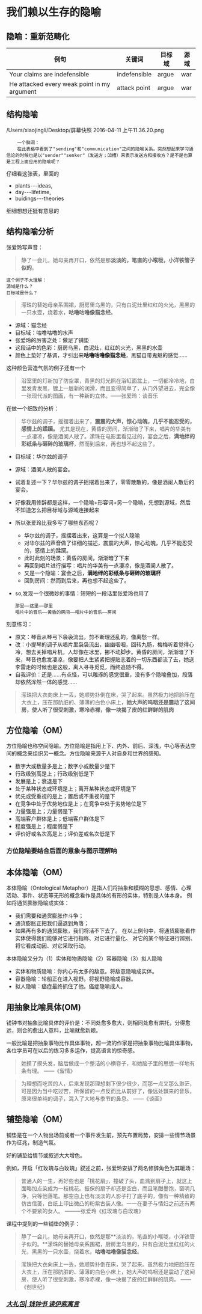 # 我们赖以生存的隐喻

## 隐喻：重新范畴化
例句| 关键词|目标域 | 源域
------------ | -------------| -------------|-------------|
Your claims are indefensible|indefensible |argue|war |
He attacked every weak point in my argument|attack point |argue|war |


## 结构隐喻
/Users/xiaojingli/Desktop/屏幕快照 2016-04-11 上午11.36.20.png

		一个脑洞：
		在此表格中看到了"sending"和"communication"之间的隐喻关系。突然想起来学习通信论的时候也是以"sender""senker"（发送方；凹槽）来表示发送方和接收方？是不是也算是工程上面应用的隐喻呢？

仔细看这张表，里面的
- plants---ideas,
- day---lifetime,
- buidings---theories

细细想想还挺有意思的

## 结构隐喻分析
张爱玲写声音：
> 静了一会儿，她母亲再开口，依然是那**淡淡的，笔直的小喉咙，小洋铁管子似的**。

    这个例子不太理解：
    源域是什么？  
    目标域是什么？
> 潆珠的替她母亲系围裙，厨房里乌黑的，只有白泥灶里红红的火光，黑黑的一只水壶，烧着水，**咕噜咕噜像猫念经**。  

- 源域：猫念经
- 目标域：咕噜咕噜的水声
- 张爱玲的厉害之处：做足了铺垫
- 这段话中的色彩：厨房乌黑，白泥灶，红红的火光，黑黑的水壶
- 颜色上垫好了基调，才引出来**咕噜咕噜像猫念经**，黑猫自带鬼魅的感觉……

这种颜色营造气氛的例子还有一个
> 沿室里的灯新加了防空罩，青黑的灯光照在浴缸面盆上，一切都冷冷地，白里发青发黑，镀上一层新的润滑，而且变得简单了，从门外望进去，完全像一张现代派的图画，有一种新的立体。——张爱玲：谈音乐

在做一个细致的分析：
> 华尔兹的调子，摇摆着出来了，**震震的大声，惊心动魄，几乎不能忍受的，感情上的蹂躏。** 尤其是现在，黄昏的房间，渐渐暗了下来，唱片的华美有一点凄凉，像是酒阑人散了。潆珠在电影里看见过的，宴会之后，**满地绊的彩纸条与砸碎的玻璃杯**，然而到后来，再也想不起这些了。

- 目标域：华尔兹的调子
- 源域：酒阑人散的宴会。
- 试着复述一下？华尔兹的调子摇摆着出来了，零零散散的，像是酒阑人散后的宴会。
- 好像我用修辞都是这样，一个隐喻+形容词+另一个隐喻，先想到源域，然后不知道怎么把目标域与源域连接起来
- 所以张爱玲比我多写了哪些东西呢？
  - 华尔兹的调子，摇摆着出来，这算是一个拟人隐喻
  - 对华尔兹的声音做了详细的描述，震震的大声，惊心动魄，几乎不能忍受的，感情上的蹂躏。
  - 此时此刻的场景：黄昏的房间，渐渐暗了下来
  - 再回到唱片进行描写：唱片的华美有一点凄凉，像是酒阑人散了。
  - 又是一个隐喻：宴会之后，**满地绊的彩纸条与砸碎的玻璃杯**
  - 回到房间：然而到后来，再也想不起这些了。
- so,发现一个很微妙的事情：短短的一段话里张爱玲也用了

      那里——这里——那里
      唱片中的音乐——黄昏的房间——唱片中的音乐——房间
刻意练习：

- 原文：琴音从琴弓下袅袅流出，剪不断理还乱的，像离愁一样。
- 改：小提琴的调子从唱片里袅袅流出，幽幽咽咽，回转九肠，梅梅听着觉得心冷，想去关掉唱片机，人却像在冰里，挪不动脚步。黄昏的房间，渐渐暗了下来，琴音也愈发凄凉，像要把人生紧紧把握贴恋着的一切东西都流了去，她送李雷走的时候也是这般，离人寻寻觅觅，而终追随不得。
- 自我评价：还是……有点怪，可以雕琢的感觉很重，没有多个隐喻叠加，段落却依然浑然一体的感觉……

> 潆珠把大衣向床上一丢，她顺势扑倒在床，哭了起来。虽然极力地把脸压在大衣上，压在那肮脏的、薄薄的白色小床上，**她大声的呜咽还是震动了这间房，使人听了很受刺激，寒冷赤裸，像一块揭了皮的红鲜鲜的肌肉**





## 方位隐喻（OM）
方位隐喻也称空间隐喻。方位隐喻是指用上下、内外、前后、深浅，中心等表达空间的概念来组织另一概念。方位隐喻来源于人对自身和世界的感知。
- 数字大或数量多是上；数字小或数量少是下
- 行政级别高是上；行政级别低是下
- 发展是上；衰退是下
- 处于某种状态或环境是上；离开某种状态或环境是下
- 优先或受重视的是上；置后或不重视的是下
- 在竞争中处于优势地位是上；在竞争中处于劣势地位是下
- 力量强是上；力量弱是下
- 高端客户群体是上；低端客户群体是下
- 程度强是上；程度弱是下
- 评价好或名次高是上；评价差或名次低是下

### 方位隐喻要结合后面的意象与图示理解呐

## 本体隐喻（OM）
本体隐喻（Ontological Metaphor）是指人们将抽象和模糊的思想、感情、心理活动、事件、状态等无形的概念看作是具体的有形的实体，特别是人体本身。
例如将通货膨胀隐喻成实体：
* 我们需要和通货膨胀作斗争；
* 通货膨胀正把我们逼退到角落；
* 如果再有多的通货膨胀，我们将活不下去了。
在以上例句中，将通货膨胀看作实体使得我们能够对它进行指称、对它进行量化、 对它的某个特征进行辨别、将它看成动因、对它采取行动。

本体隐喻又分为（1）实体和物质隐喻（2）容器隐喻（3）拟人隐喻
* 实体和物质隐喻：你内心有太多的敌意。将敌意隐喻成实体。
* 容器隐喻：轮船正在进入视野。将视野隐喻成容器。
* 拟人隐喻：癌症最终抓住了他。癌症隐喻成人。

## 用抽象比喻具体(OM)
钱钟书对抽象比喻具体的评价是：不同处愈多愈大，则相同处愈有烘托，分得愈远，则合的愈出人意料，比喻就愈新颖。

一般比喻是把抽象事物比作具体事物，超一流的作家是把抽象事物比喻具体事物，各位学员可在以后的练习多多运作，提高语言的惊奇感。

> 她摸了摸头发，脑后做成一个整洁的小横卷子，和她脑子里的思想一样地有条有理。 ——《留情》

> 为理想而吃苦的人，后来发现那理想剩下很少很少，而那一点又那么渺茫，可是因为当中吃过苦，所保留的一点反而比从前好了，像远处飘来的音乐，原来很单纯的调子，混入了大地与季节的鼻息。 ——《谈画》

## 铺垫隐喻（OM）
铺垫是在一个人物出场前或者一个事件发生前，预先布置局势，安排一些情节场景作为征兆，制造气氛。  

好的铺垫给情节或叙述大大增色。

例如，开启「红玫瑰与白玫瑰」叙述之前，张爱玲安排了两名修辞角色为其暖场：

> 普通人的一生，再好些也是「桃花扇」，撞破了头，血溅到扇子上，就这上面略加点染成为一枝桃花。振保的扇子却还是空白，而且笔酣墨饱，窗明几净，只等他落笔。那空白上也有淡淡的人影子打了底子的，像有一种精致的仿古信笺，白纸上印出微凸的粉紫古装人像。一一在妻子与情妇之前还有两个不要紧的女人。 ———张爱玲《红玫瑰与白玫瑰》

课程中提到的一些铺垫的例子：
>静了一会儿，她母亲再开口，依然是那**淡淡的，笔直的小喉咙，小洋铁管子似的。**潆珠的替她母亲系围裙，厨房里乌黑的，只有白泥灶里红红的火光，黑黑的一只水壶，烧着水，**咕噜咕噜像猫念经**。  

 > 潆珠把大衣向床上一丢，她顺势扑倒在床，哭了起来。虽然极力地把脸压在大衣上，压在那肮脏的、薄薄的白色小床上，她大声的呜咽还是震动了这间房，使人听了很受刺激，寒冷赤裸，像一块揭了皮的红鲜鲜的肌肉。
——《创世纪》

### *[大礼包| 钱钟书 读伊索寓言](http://www.bwsk.net/mj/q/qianzhongshu/xzrs/008.htm)*
